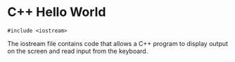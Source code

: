
# C++ Hello World

```
#include <iostream>
```
The iostream file contains code that allows a C++ program to display output on the screen
and read input from the keyboard.

